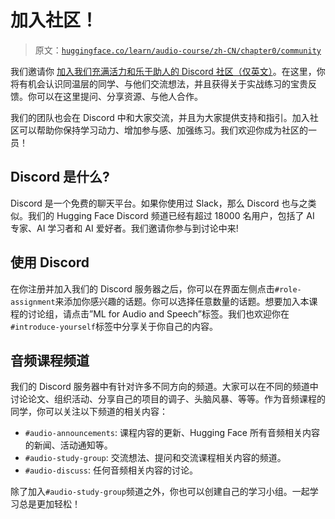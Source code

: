 # 加入社区！

> 原文：[`huggingface.co/learn/audio-course/zh-CN/chapter0/community`](https://huggingface.co/learn/audio-course/zh-CN/chapter0/community)

           

我们邀请你 [加入我们充满活力和乐于助人的 Discord 社区（仅英文）](http://hf.co/join/discord)。在这里，你将有机会认识同温层的同学、与他们交流想法，并且获得关于实战练习的宝贵反馈。你可以在这里提问、分享资源、与他人合作。

我们的团队也会在 Discord 中和大家交流，并且为大家提供支持和指引。加入社区可以帮助你保持学习动力、增加参与感、加强练习。我们欢迎你成为社区的一员！

## Discord 是什么?

Discord 是一个免费的聊天平台。如果你使用过 Slack，那么 Discord 也与之类似。我们的 Hugging Face Discord 频道已经有超过 18000 名用户，包括了 AI 专家、AI 学习者和 AI 爱好者。我们邀请你参与到讨论中来!

## 使用 Discord

在你注册并加入我们的 Discord 服务器之后，你可以在界面左侧点击`#role-assignment`来添加你感兴趣的话题。你可以选择任意数量的话题。想要加入本课程的讨论组，请点击”ML for Audio and Speech”标签。我们也欢迎你在`#introduce-yourself`标签中分享关于你自己的内容。

## 音频课程频道

我们的 Discord 服务器中有针对许多不同方向的频道。大家可以在不同的频道中讨论论文、组织活动、分享自己的项目的调子、头脑风暴、等等。作为音频课程的同学，你可以关注以下频道的相关内容：

*   `#audio-announcements`: 课程内容的更新、Hugging Face 所有音频相关内容的新闻、活动通知等。
*   `#audio-study-group`: 交流想法、提问和交流课程相关内容的频道。
*   `#audio-discuss`: 任何音频相关内容的讨论。

除了加入`#audio-study-group`频道之外，你也可以创建自己的学习小组。一起学习总是更加轻松！